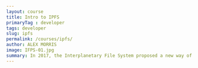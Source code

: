 ```yaml
---
layout: course
title: Intro to IPFS
primaryTag : developer
tags: developer
slug: ipfs
permalink: /courses/ipfs/
author: ALEX MORRIS
image: IFPS-01.jpg
summary: In 2017, the Interplanetary File System proposed a new way of sharing media over the internet. Instead of centralized servers, IPFS uses a peer to peer network to host files. With the Filecoin test network scheduled for launch in 2019, now is the perfect time to brush up on this technology. In this module, we’ll explore the basics of this new protocol as it compares to traditional options.
---
```

